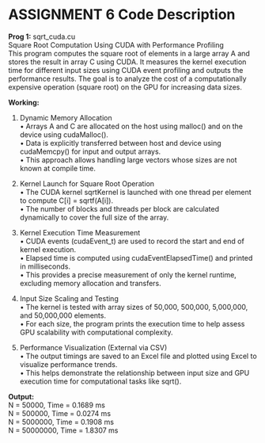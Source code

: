 # ASSIGNMENT 6 Code Description  

**Prog 1:** sqrt_cuda.cu  
Square Root Computation Using CUDA with Performance Profiling  
This program computes the square root of elements in a large array A and stores the result in array C using CUDA. It measures the kernel execution time for different input sizes using CUDA event profiling and outputs the performance results. The goal is to analyze the cost of a computationally expensive operation (square root) on the GPU for increasing data sizes.  

**Working:**   
1. Dynamic Memory Allocation  
• Arrays A and C are allocated on the host using malloc() and on the device using cudaMalloc().  
• Data is explicitly transferred between host and device using cudaMemcpy() for input and output arrays.  
• This approach allows handling large vectors whose sizes are not known at compile time.  

2. Kernel Launch for Square Root Operation  
• The CUDA kernel sqrtKernel is launched with one thread per element to compute C[i] = sqrtf(A[i]).  
• The number of blocks and threads per block are calculated dynamically to cover the full size of the array.  

3. Kernel Execution Time Measurement  
• CUDA events (cudaEvent_t) are used to record the start and end of kernel execution.  
• Elapsed time is computed using cudaEventElapsedTime() and printed in milliseconds.  
• This provides a precise measurement of only the kernel runtime, excluding memory allocation and transfers.  

4. Input Size Scaling and Testing  
• The kernel is tested with array sizes of 50,000, 500,000, 5,000,000, and 50,000,000 elements.  
• For each size, the program prints the execution time to help assess GPU scalability with computational complexity.  

5. Performance Visualization (External via CSV)  
• The output timings are saved to an Excel file and plotted using Excel to visualize performance trends.  
• This helps demonstrate the relationship between input size and GPU execution time for computational tasks like sqrt().

**Output:**  
N = 50000, Time = 0.1689 ms  
N = 500000, Time = 0.0274 ms  
N = 5000000, Time = 0.1908 ms  
N = 50000000, Time = 1.8307 ms  
